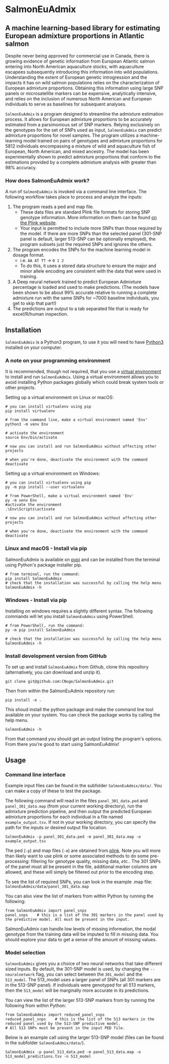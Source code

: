 # SalmonEuAdmix
## A machine learning-based library for estimating European admixture proportions in Atlantic salmon

Despite never being approved for commercial use in Canada, there is growing evidence of genetic information from European Atlantic salmon entering into  North American aquaculture stocks, with aquaculture escapees subsequently introducing this information into wild populations.  Understanding the extent of European genetic introgression and the impacts it has on wild salmon populations relies on the characterization of European admixture proportions. Obtaining this information using large SNP panels or microsatellite markers can be expensive, analytically intensive, and relies on the inclusion of numerous North American and European individuals to serve as baselines for subsequent analyses.

`SalmonEuAdmix` is a program designed to streamline the admixture estimation process. It allows for European admixture proportions  to be accurately estimated from a parsimonious set of SNP markers. Relying exclusively on the genotypes for the set of SNPs used as input, `SalmonEuAdmix` can predict admixture proportions for novel samples. The program utilizes a machine-learning model trained on pairs of genotypes and admixture proportions for 5812 individuals encompassing a mixture of wild and aquaculture fish of European, North American, and mixed ancestry. The model has been experimentally shown to predict admixture proportions that conform to the estimations provided by a complete admixture analysis with greater than 98% accuracy.


### How does SalmonEuAdmix work?

A run of `SalmonEuAdmix` is invoked via a command line interface. The following workflow takes place to process and analyze the inputs:

1. The program reads a ped and map file.
    - These data files are standard Plink file formats for storing SNP genotype information. More information on them can be found [on the Plink website](https://www.cog-genomics.org/plink/1.9/formats#ped).
	- Your input is permitted to include more SNPs than those required by the model. If there are more SNPs than the selected panel (301-SNP panel is default, larger 513-SNP can be optionally employed), the program subsets just the required SNPs and ignores the others.
2. The program encodes the SNPs for the machine learning model in dosage format.
	- i.e. `AA AT TT` -> `0 1 2`
	- To do this, it uses a stored data structure to ensure the major and minor allele encoding are consistent with the data that were used in training.
3. A Deep neural network trained to predict European Admixture percentage is loaded and used to make predictions. (The models have been shown to be about 99% accurate relative to running a complete admixture run with the same SNPs for ~7000 baseline individuals, you get to skip that part!) 
5. The predictions are output to a tab separated file that is ready for excel/R/human inspection.


## Installation

`SalmonEuAdmix` is a Python3 program, to use it you will need to have [Python3](https://www.python.org/downloads/) installed on your computer. 

### A note on your programming environment
It is recommended, though not required, that you use a [virtual environment](https://packaging.python.org/en/latest/guides/installing-using-pip-and-virtual-environments/#creating-a-virtual-environment) to install and run `SalmonEuAdmix`. Using a virtual environment allows you to avoid installing Python packages globally which could break system tools or other projects. 

Setting up a virtual environment on Linux or macOS:
```
# you can install virtualenv using pip
pip install virtualenv

# from the command line, make a virtual environment named 'Env'
python3 -m venv Env

# activate the environment
source Env/bin/activate

# now you can install and run SalmonEuAdmix without affecting other projects

# when you're done, deactivate the environment with the command
deactivate
```

Setting up a virtual environment on Windows:
```
# you can install virtualenv using pip
py -m pip install --user virtualenv

# from PowerShell, make a virtual environment named 'Env'
py -m venv Env
#activate the environment 
.\Env\Scripts\activate

# now you can install and run SalmonEuAdmix without affecting other projects

# when you're done, deactivate the environment with the command
deactivate
```

### Linux and macOS - Install via pip

SalmonEuAdmix is available on [pypi](https://pypi.org/project/SalmonEuAdmix/) and can be installed from the terminal using Python's package installer pip.
```
# from terminal, run the command:
pip install SalmonEuAdmix
# check that the installation was successful by calling the help menu
SalmonEuAdmix -h 

```

### Windows - Install via pip

Installing on windows requires a slightly different syntax. The following commands will let you install `SalmonEuAdmix` using PowerShell.
```
# from PowerShell, run the command:
py -m pip install SalmonEuAdmix

# check that the installation was successful by calling the help menu
SalmonEuAdmix -h
```

### Install development version from GitHub

To set up and install `SalmonEuAdmix` from Github, clone this repository (alternatively, you can download and unzip it). 
```
git clone git@github.com:CNuge/SalmonEuAdmix.git
```

Then from within the SalmonEuAdmix repository run: 
```
pip install -e .
```
This shoud install the python package and make the command line tool available on your system. You can check the package works by calling the help menu.
```
SalmonEuAdmix -h 
```
From that command you should get an output listing the program's options. From there you're good to start using SalmonEuAdmix!

## Usage 
### Command line interface

Example input files can be found in the subfolder `SalmonEuAdmix/data/`. You can make a copy of these to test the package.

The following command will read in the files `panel_301_data.ped` and `panel_301_data.map` (from your current working directory), run the admixture prediction pipeline, and then output the predicted European admixture proportions for each individual in a file named `example_output.tsv`. If not in your working directory, you can specify the path for the inputs or desired output file location.

```
SalmonEuAdmix -p panel_301_data.ped -m panel_301_data.map -o example_output.tsv

```

The ped (`-p`) and map files (`-m`) are obtained from [plink](https://www.cog-genomics.org/plink/). Note you will more than likely want to use plink or some associated methods to do some pre-processing: filtering for genotype quality, missing data, *etc.*. The 301 SNPs of the panel must all be present in the file, additional marker columns are allowed, and these will simply be filtered out prior to the encoding step.

To see the list of required SNPs, you can look in the example .map file:
`SalmonEuAdmix/data/panel_301_data.map`

You can also view the list of markers from within Python by running the following:
```
from SalmonEuAdmix import panel_snps
panel_snps    # this is a list of the 301 markers in the panel used by the predictive model. All must be present in the input.
```

SalmonEuAdmix can handle low levels of missing information, the modal genotype from the training data will be imputed to fill in missing data. You should explore your data to get a sense of the amount of missing values.

### Model selection
`SalmonEuAdmix` gives you a choice of two neural networks that take different sized inputs. By default, the 301-SNP model is used, by changing the `--neuralnetwork` flag, you can select between the `301_model` and the `513_model`. The 513_model uses a larger panel of SNPs (all 301 markers are in the 513-SNP panel). If individuals were genotyped for all 513 markers, then the `513_model` will be marginally more accurate in its predictions. 

You can view the list of the larger 513-SNP markers from by running the following from within Python:

```
from SalmonEuAdmix import reduced_panel_snps
reduced_panel_snps    # this is the list of the 513 markers in the reduced panel used by the 513-SNP predictive model.
# All 513 SNPs must be present in the input PED file.
```

Below is an example call using the larger 513-SNP model (files can be found in the subfolder `SalmonEuAdmix/data/`).
```
SalmonEuAdmix -p panel_513_data.ped -m panel_513_data.map -o 513_model_predictions.tsv -n 513_model
```

